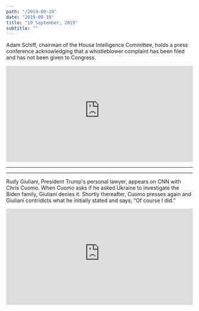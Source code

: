 ```yaml
---
path: "/2019-09-19"
date: "2019-09-19"
title: "19 September, 2019"
subtitle: ""
---
```


Adam Schiff, chairman of the House Intelligence Committee, holds a press conference acknowledging that a whistleblower complaint has been filed and has not been given to Congress.  

<iframe width="100%" height="260px" src="https://www.youtube-nocookie.com/embed/0ROr3emYCOM" frameborder="0" allow="accelerometer; autoplay; encrypted-media; gyroscope; picture-in-picture" allowfullscreen></iframe>

---

<tweet id="1174696521310363649"></tweet>
<tweet id="1174696521914339328"></tweet>

---

Rudy Giuliani, President Trump's personal lawyer, appears on CNN with Chris Cuomo. When Cuomo asks if he asked Ukraine to investigate the Biden family, Giuliani denies it. Shortly thereafter, Cuomo presses again and Giuliani contridicts what he initially stated and says, “Of course I did.”

<iframe width="100%" height="260px" style="margin-bottom:0px" src="https://www.youtube-nocookie.com/embed/q6EHQKL2wdo" frameborder="0" allow="accelerometer; autoplay; encrypted-media; gyroscope; picture-in-picture" allowfullscreen></iframe>